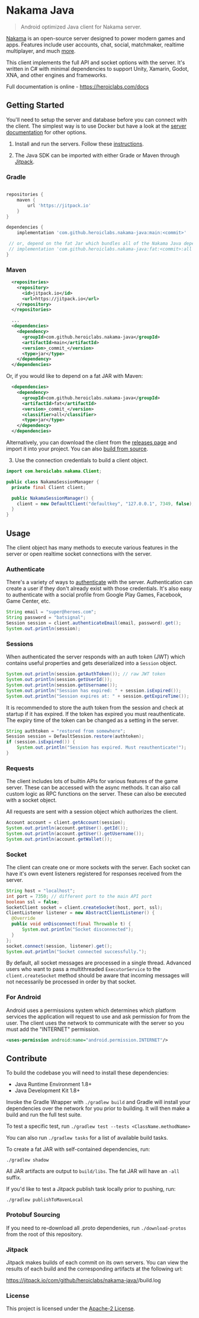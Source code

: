Nakama Java
===========

> Android optimized Java client for Nakama server.

[Nakama](https://github.com/heroiclabs/nakama) is an open-source server designed to power modern games and apps. Features include user accounts, chat, social, matchmaker, realtime multiplayer, and much [more](https://heroiclabs.com).

This client implements the full API and socket options with the server. It's written in C# with minimal dependencies to support Unity, Xamarin, Godot, XNA, and other engines and frameworks.

Full documentation is online - https://heroiclabs.com/docs

## Getting Started

You'll need to setup the server and database before you can connect with the client. The simplest way is to use Docker but have a look at the [server documentation](https://github.com/heroiclabs/nakama#getting-started) for other options.

1. Install and run the servers. Follow these [instructions](https://heroiclabs.com/docs/install-docker-quickstart).

2. The Java SDK can be imported with either Grade or Maven through [Jitpack](https://jitpack.io/).

### Gradle

```groovy

repositories {
    maven {
        url 'https://jitpack.io'
    }
}

dependencies {
    implementation 'com.github.heroiclabs.nakama-java:main:<commit>'

 // or, depend on the fat Jar which bundles all of the Nakama Java dependencies into a single Jar.
 // implementation 'com.github.heroiclabs.nakama-java:fat:<commit>:all
}

```

### Maven

```xml
  <repositories>
    <repository>
      <id>jitpack.io</id>
      <url>https://jitpack.io</url>
    </repository>
  </repositories>

  ...
  <dependencies>
    <dependency>
      <groupId>com.github.heroiclabs.nakama-java</groupId>
      <artifactId>main</artifactId>
      <version>_commit_</version>
      <type>jar</type>
    </dependency>
  </dependencies>

```

Or, if you would like to depend on a fat JAR with Maven:

```xml
  <dependencies>
    <dependency>
      <groupId>com.github.heroiclabs.nakama-java</groupId>
      <artifactId>fat</artifactId>
      <version>_commit_</version>
      <classifier>all</classifier>
      <type>jar</type>
    </dependency>
  </dependencies>
```

Alternatively, you can download the client from the [releases page](https://github.com/heroiclabs/nakama-java/releases) and import it into your project. You can also [build from source](#source-builds).

3. Use the connection credentials to build a client object.

```java
import com.heroiclabs.nakama.Client;

public class NakamaSessionManager {
  private final Client client;

  public NakamaSessionManager() {
    client = new DefaultClient("defaultkey", "127.0.0.1", 7349, false);
  }
}
```

## Usage

The client object has many methods to execute various features in the server or open realtime socket connections with the server.

### Authenticate

There's a variety of ways to [authenticate](https://heroiclabs.com/docs/authentication) with the server. Authentication can create a user if they don't already exist with those credentials. It's also easy to authenticate with a social profile from Google Play Games, Facebook, Game Center, etc.

```java
String email = "super@heroes.com";
String password = "batsignal";
Session session = client.authenticateEmail(email, password).get();
System.out.println(session);
```

### Sessions

When authenticated the server responds with an auth token (JWT) which contains useful properties and gets deserialized into a `Session` object.

```java
System.out.println(session.getAuthToken()); // raw JWT token
System.out.println(session.getUserId());
System.out.println(session.getUsername());
System.out.println("Session has expired: " + session.isExpired());
System.out.println("Session expires at: " + session.getExpireTime());
```

It is recommended to store the auth token from the session and check at startup if it has expired. If the token has expired you must reauthenticate. The expiry time of the token can be changed as a setting in the server.

```java
String authtoken = "restored from somewhere";
Session session = DefaultSession.restore(authtoken);
if (session.isExpired()) {
    System.out.println("Session has expired. Must reauthenticate!");
}
```

### Requests

The client includes lots of builtin APIs for various features of the game server. These can be accessed with the async methods. It can also call custom logic as RPC functions on the server. These can also be executed with a socket object.

All requests are sent with a session object which authorizes the client.

```java
Account account = client.getAccount(session);
System.out.println(account.getUser().getId());
System.out.println(account.getUser().getUsername());
System.out.println(account.getWallet());
```

### Socket

The client can create one or more sockets with the server. Each socket can have it's own event listeners registered for responses received from the server.

```java
String host = "localhost";
int port = 7350; // different port to the main API port
boolean ssl = false;
SocketClient socket = client.createSocket(host, port, ssl);
ClientListener listener = new AbstractClientListener() {
  @Override
  public void onDisconnect(final Throwable t) {
      System.out.println("Socket disconnected");
  }
};
socket.connect(session, listener).get();
System.out.println("Socket connected successfully.");
```

By default, all socket messages are processed in a single thread. Advanced users who want to pass a multithreaded `ExecutorService` to the `client.createSocket` method should be aware that incoming messages will not necessarily be processed in order by that socket.

### For Android

Android uses a permissions system which determines which platform services the application will request to use and ask permission for from the user. The client uses the network to communicate with the server so you must add the "INTERNET" permission.

```xml
<uses-permission android:name="android.permission.INTERNET"/>
```

## Contribute

To build the codebase you will need to install these dependencies:

* Java Runtime Environment 1.8+
* Java Development Kit 1.8+

Invoke the Gradle Wrapper with `./gradlew build` and Gradle will install your dependencies over
the network for you prior to building. It will then make a build and run the full test suite.

To test a specific test, run `./gradlew test --tests <ClassName.methodName>`

You can also run `./gradlew tasks` for a list of available build tasks.

To create a fat JAR with self-contained dependencies, run:

`./gradlew shadow`

All JAR artifacts are output to `build/libs`. The fat JAR will have an `-all` suffix.

If you'd like to test a Jitpack publish task locally prior to pushing, run:

`./gradlew publishToMavenLocal`

### Protobuf Sourcing

If you need to re-download all .proto dependenies, run `./download-protos` from the root of this repository.

### Jitpack

Jitpack makes builds of each commit on its own servers. You can view the results of each build and the corresponding artifacts at the following url:

https://jitpack.io/com/github/heroiclabs/nakama-java/<commit>/build.log

### License

This project is licensed under the [Apache-2 License](https://github.com/heroiclabs/nakama-dotnet/blob/master/LICENSE).

